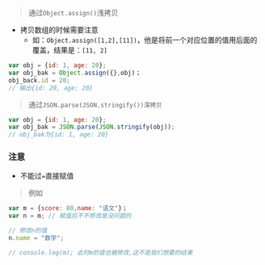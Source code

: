 > 通过`Object.assign()`浅拷贝
* 拷贝数组的时候需要注意
  * 如：`Object.assign([1,2],[11])`，他是将前一个对应位置的值用后面的覆盖，结果是：`[11, 2]`

```javascript
var obj = {id: 1, age: 20};
var obj_bak = Object.assign({},obj)；
obj_back.id = 20;
// 输出{id: 20, age: 20}
```

> 通过`JSON.parse(JSON.stringify())深拷贝`

```javascript
var obj = {id: 1, age: 20};
var obj_bak = JSON.parse(JSON.stringify(obj));
// obj_bak为{id: 1, age: 20}
```

### 注意
* 不能过`=`直接赋值

> 例如

```javascript
var m = {score: 80,name: "语文"}；
var n = m; // 赋值后不不修改是没问题的

// 修改n的值
n.name = "数学";

// console.log(m); 此时m的值也被修改,这不是我们想要的结果
```
